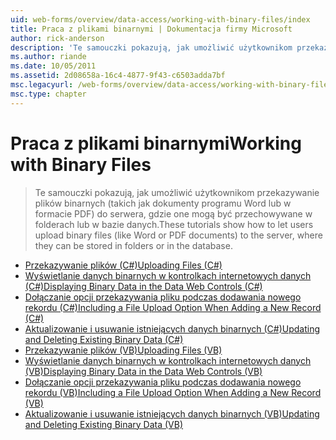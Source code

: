 ```yaml
---
uid: web-forms/overview/data-access/working-with-binary-files/index
title: Praca z plikami binarnymi | Dokumentacja firmy Microsoft
author: rick-anderson
description: 'Te samouczki pokazują, jak umożliwić użytkownikom przekazywanie plików binarnych (takich jak dokumenty programu Word lub w formacie PDF) do serwera, gdzie one mogą być przechowywane w folderach lub w bazie danych.'
ms.author: riande
ms.date: 10/05/2011
ms.assetid: 2d08658a-16c4-4877-9f43-c6503adda7bf
msc.legacyurl: /web-forms/overview/data-access/working-with-binary-files
msc.type: chapter
---
```

<a name="working-with-binary-files"></a><span data-ttu-id="63982-103">Praca z plikami binarnymi</span><span class="sxs-lookup"><span data-stu-id="63982-103">Working with Binary Files</span></span>
====================
> <span data-ttu-id="63982-104">Te samouczki pokazują, jak umożliwić użytkownikom przekazywanie plików binarnych (takich jak dokumenty programu Word lub w formacie PDF) do serwera, gdzie one mogą być przechowywane w folderach lub w bazie danych.</span><span class="sxs-lookup"><span data-stu-id="63982-104">These tutorials show how to let users upload binary files (like Word or PDF documents) to the server, where they can be stored in folders or in the database.</span></span>


- [<span data-ttu-id="63982-105">Przekazywanie plików (C#)</span><span class="sxs-lookup"><span data-stu-id="63982-105">Uploading Files (C#)</span></span>](uploading-files-cs.md)
- [<span data-ttu-id="63982-106">Wyświetlanie danych binarnych w kontrolkach internetowych danych (C#)</span><span class="sxs-lookup"><span data-stu-id="63982-106">Displaying Binary Data in the Data Web Controls (C#)</span></span>](displaying-binary-data-in-the-data-web-controls-cs.md)
- [<span data-ttu-id="63982-107">Dołączanie opcji przekazywania pliku podczas dodawania nowego rekordu (C#)</span><span class="sxs-lookup"><span data-stu-id="63982-107">Including a File Upload Option When Adding a New Record (C#)</span></span>](including-a-file-upload-option-when-adding-a-new-record-cs.md)
- [<span data-ttu-id="63982-108">Aktualizowanie i usuwanie istniejących danych binarnych (C#)</span><span class="sxs-lookup"><span data-stu-id="63982-108">Updating and Deleting Existing Binary Data (C#)</span></span>](updating-and-deleting-existing-binary-data-cs.md)
- [<span data-ttu-id="63982-109">Przekazywanie plików (VB)</span><span class="sxs-lookup"><span data-stu-id="63982-109">Uploading Files (VB)</span></span>](uploading-files-vb.md)
- [<span data-ttu-id="63982-110">Wyświetlanie danych binarnych w kontrolkach internetowych danych (VB)</span><span class="sxs-lookup"><span data-stu-id="63982-110">Displaying Binary Data in the Data Web Controls (VB)</span></span>](displaying-binary-data-in-the-data-web-controls-vb.md)
- [<span data-ttu-id="63982-111">Dołączanie opcji przekazywania pliku podczas dodawania nowego rekordu (VB)</span><span class="sxs-lookup"><span data-stu-id="63982-111">Including a File Upload Option When Adding a New Record (VB)</span></span>](including-a-file-upload-option-when-adding-a-new-record-vb.md)
- [<span data-ttu-id="63982-112">Aktualizowanie i usuwanie istniejących danych binarnych (VB)</span><span class="sxs-lookup"><span data-stu-id="63982-112">Updating and Deleting Existing Binary Data (VB)</span></span>](updating-and-deleting-existing-binary-data-vb.md)
